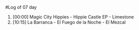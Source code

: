 #Log of 07 day

1. [00:00] Magic City Hippies - Hippie Castle EP - Limestone
1. [10:15] La Barranca - El Fuego de la Noche - El Mezcal
